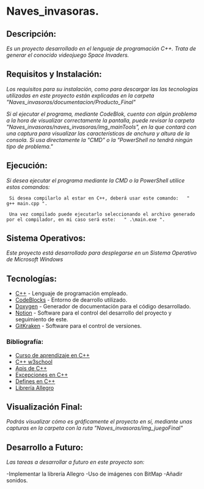 # Naves_invasoras.

## Descripción:

_Es un proyecto desarrollado en el lenguaje de programación C++. Trata de generar el conocido videojuego Space Invaders._

## Requisitos y Instalación:

_Los requisitos para su instalación, como para descargar las las tecnologías utilizadas en este proyecto están explicadas en la carpeta "Naves_invasoras/documentacion/Producto_Final"_

_Si al ejecutar el programa, mediante CodeBlok, cuenta con algún problema a la hora de visualizar correctamente la pantalla, puede revisar la carpeta "Naves_invasoras/naves_invasoras/img_mainTools", en la que contará con una captura para visualizar las características de anchura y altura de la consola. Si usa directamente la "CMD" o la "PowerShell no tendrá ningún tipo de problema."_

## Ejecución:

_Si desea ejecutar el programa mediante la CMD o la PowerShell utilice estos comandos:_

```
 Si desea compilarlo al estar en C++, deberá usar este comando:   " g++ main.cpp ".
```

```
 Una vez compilado puede ejecutarlo seleccionando el archivo generado por el compilador, en mi caso será este:   " .\main.exe ".
```

## Sistema Operativos:

_Este proyecto está desarrollado para desplegarse en un Sistema Operativo de Microsoft Windows_


## Tecnologías:

* [C++](https://www.cplusplus.com/) - Lenguaje de programación empleado.
* [CodeBlocks](http://www.codeblocks.org/) - Entorno de dearrollo utilizado. 
* [Doxygen](https://www.doxygen.nl/index.html) - Generador de documentación para el código desarrollado.
* [Notion](https://www.notion.so) - Software para el control del desarrollo del proyecto y seguimiento de este.
* [GitKraken](www.gitkraken.com) - Software para el control de versiones.

### Bibliografía:

- [Curso de aprendizaje en C++](https://www.youtube.com/watch?v=dJzLmjSJc2c&feature=youtu.be&ab_channel=Programaci%C3%B3nATS)
- [C++ w3school](https://www.w3schools.com/cpp/)
- [Apis de C++](http://conclase.net/winapi)
- [Excepciones en C++](https://en.cppreference.com/w/cpp/error/exception)
- [Defines en C++](https://docs.microsoft.com/es-es/cpp/preprocessor/hash-define-directive-c-cpp?view=msvc-160&viewFallbackFrom=vs-2019)
- [Librería Allegro](https://liballeg.org/)

## Visualización Final:

_Podrás visualizar cómo es gráficamente el proyecto en sí, mediante unas capturas en la carpeta con la ruta "Naves_invasoras/img_juegoFinal"_

## Desarrollo a Futuro:

_Las tareas a desarrollar a futuro en este proyecto son:_

  -Implementar la librería Allegro
  -Uso de imágenes con BitMap
  -Añadir sonidos.
  
